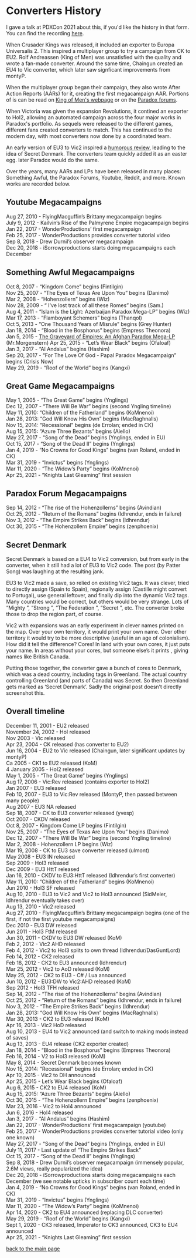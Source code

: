 # Converters History

I gave a talk at PDXCon 2021 about this, if you'd like the history in that form. You can find the recording [here](https://www.twitch.tv/videos/1032428222?filter=highlights&sort=time).

When Crusader Kings was released, it included an exporter to Europa Universalis 2. This inspired a multiplayer group to try a campaign from CK to EU2. Rolf Andreassen (King of Men) was unsatisfied with the quality and wrote a fan-made converter. Around the same time, Chaingun created an EU4 to Vic converter, which later saw signficant improvements from montyP.

When the multiplayer group began their campaign, they also wrote After Action Reports (AARs) for it, creating the first megacampaign AAR. Portions of is can be read on [King of Men's webpage](https://sites.google.com/site/komskustomkonverters/aars) or on the [Paradox forums](https://forum.paradoxplaza.com/forum/threads/the-great-game-mp-aar.197420/).

When Victoria was given the expansion Revolutions, it contined an exporter to HoI2, allowing an automated campaign across the four major works in Paradox's portfolio. As sequels were released to the different games, different fans created converters to match. This has continued to the modern day, with most converters now done by a coordinated team.

An early version of EU3 to Vic2 inspired a [humorous review](https://lparchive.org/Victoria-II-Heart-of-Darkness/Update%2019/), leading to the idea of Secret Denmark. The converters team quickly added it as an easter egg. later Paradox would do the same.

Over the years, many AARs and LPs have been released in many places: Something Awful, the Paradox Forums, Youtube, Reddit, and more. Known works are recorded below.

## Youtube Megacampaigns
Aug 27, 2010 - FlyingMacguffin’s Brittany megacampaign begins  
July 9, 2012 - Kailvin’s Rise of the Palmyrene Empire megacampaign begins  
Jan 22, 2017 - WonderProductions’ first megacampaign  
Feb 25, 2017 - WonderProductions provides converter tutorial video  
Sep  8, 2018 - Drew Durnil’s observer megacampaign  
Dec 20, 2018 - iSorrowproductions starts doing megacampaigns each December  

## Something Awful Megacampaigns
Oct  8, 2007 - “Kingdom Come” begins (Fintilgin)  
Nov 25, 2007 - “The Eyes of Texas Are Upon You” begins (Danimo)  
Mar  2, 2008 - “Hohenzollern” begins (Wiz)  
Nov 28, 2009 - “ I've lost track of all these Romes” begins (Sam.)  
Aug  4, 2011 - “Islam is the Light: Azerbaijan Paradox Mega-LP” begins (Wiz)  
Mar 17, 2013 - “Flamboyant Schemers” begins (Thanqol)  
Oct  5, 2013 - “One Thousand Years of Misrule” begins (Grey Hunter)  
Jan 18, 2014 - “Blood in the Bosphorus” begins (Empress Theonora)  
Jan  5, 2015 - [The Graveyard of Empires: An Afghan Paradox Mega-LP](https://forums.somethingawful.com/showthread.php?threadid=3692688) (Mr.Morgenstern)
Apr 25, 2015 - “Let’s Wear Black” begins (Ofaloaf)  
Jan  3, 2017 -  “Al Andalus” begins (Hashim)  
Sep 20, 2017 - “For The Love Of God - Papal Paradox Megacampaign” begins (Crisis Now)  
May 29, 2019 - “Roof of the World” begins (Kangxi)  


## Great Game Megacampaigns
May  1, 2005 - “The Great Game” begins (Ynglings)  
Dec 12, 2007 - “There Will Be War” begins (second Yngling timeline)  
May 11, 2010: “Children of the Fatherland” begins (KoMnenoi)  
Jan 28, 2013: “God Will Know His Own” begins (MacRaghnalls)  
Nov 15, 2014: “Recessional” begins (de Errolan; ended in CK)  
Aug 15, 2015: “Azure Three Bezants” begins (Aiello)  
May 27, 2017 - “Song of the Dead” begins (Ynglings, ended in EU)  
Oct 15, 2017 - “Song of the Dead II” begins (Ynglings)  
Jan  4, 2019 - “No Crowns for Good Kings” begins (van Roland, ended in CK)  
Mar 31, 2019 - “Invictus” begins (Ynglings)  
Mar 11, 2020 - “The Widow’s Party” begins (KoMnenoi)  
Apr 25, 2021 - “Knights Last Gleaming” first session  


## Paradox Forum Megacampaigns
Sep 14, 2012 - “The rise of the Hohenzollerns” begins (Avindian)  
Oct 25, 2012 - “Return of the Romans” begins (Idhrendur, ends in failure)  
Nov  3, 2012 - “The Empire Strikes Back” begins (Idhrendur)  
Oct 30, 2015 - “The Hohenzollern Empire” begins (zenphoenix)  

## Secret Denmark
Secret Denmark is based on a EU4 to Vic2 conversion, but from early in the converter, when it still had a lot of EU3 to Vic2 code. The post (by Patter Song) was laughing at the resulting jank.

EU3 to Vic2 made a save, so relied on existing Vic2 tags. It was clever, tried to directly assign (Spain to Spain), regionally assign (Castille might convert to Portugal), use general leftover, and finally dip into the dynamic Vic2 tags. Many countries would be correct, but others would be very strange. Lots of “Mighty <region>”, “Strong <region>”, “The Federation <of region>”, “Secret <region>”, etc. The converter broke those to drop the region part, of course.

Vic2 with expansions was an early experiment in clever names printed on the map. Over your own territory, it would print your own name. Over other territory it would try to be more descriptive (useful in an age of colonialism). How did it tell the difference? Cores! In land with your own cores, it just puts your name. In areas without your cores, but someone else’s it prints <Your adjective> <other county name>, giving names like British Canada.

Putting those together, the converter gave a bunch of cores to Denmark, which was a dead country, including tags in Greenland. The actual country controlling Greenland (and parts of Canada) was Secret. So then Greenland gets marked as ‘Secret Denmark’. Sadly the original post doesn’t directly screenshot this.

## Overall timeline

December 11, 2001 - EU2 released  
November 24, 2002 - HoI released  
Nov 2003 - Vic released  
Apr 23, 2004 - CK released (has converter to EU2)  
Jun 16, 2004 - EU2 to Vic released (Chaingun, later significant updates by montyP)  
Ca 2005 - CK1 to EU2 released (KoM)  
4 January 2005 - HoI2 released  
May 1, 2005 - “The Great Game” begins (Ynglings)  
Aug 17, 2006 - Vic:Rev released (contains exporter to HoI2)  
Jan 2007 - EU3 released  
Feb 10, 2007 - EU3 to Vic:Rev released (MontyP, then passed between many people)  
Aug 2007 - EU3 NA released  
Sep 18, 2007 - CK to EU3 converter released (yvesp)  
Oct 2007 - CKDV released  
Oct 8, 2007 - Kingdom Come LP begins (Fintilgin)  
Nov 25, 2007 - “The Eyes of Texas Are Upon You” begins (Danimo)  
Dec 12, 2007 - “There Will Be War” begins (second Yngling timeline)  
Mar 2, 2008 - Hohenzollern LP begins (Wiz)  
Mar 19, 2008 - CK to EU3 save converter released (ulmont)  
May 2008 - EU3 IN released  
Sep 2009 - HoI3 released  
Dec 2009 - EU3 HttT released  
Jan 16, 2010 - CKDV to EU3:HttT released (Idhrendur’s first converter)  
May 11, 2010: “Children of the Fatherland” begins (KoMnenoi)  
Jun 2010 - HoI3 SF released  
Aug 10, 2010 - EU3 to Vic2 and Vic2 to HoI3 announced (SidMeier, Idhrendur eventually takes over)  
Aug 13, 2010 - Vic2 released  
Aug 27, 2010 - FlyingMacguffin’s Brittany megacampaign begins (one of the first, if not the first youtube megacampaigns)  
Dec 2010 - EU3 DW released  
Jun 2011 - HoI3 FtM released  
Jun 30, 2011 - CKDV to EU3:DW released (KoM)  
Feb 2, 2012 - Vic2 AHD released  
Feb 4, 2012 - Vic2 to HoI3 splits to own thread (Idhrendur/DasGuntLord)  
Feb 14, 2012 - CK2 released  
Feb 18, 2012 - CK2 to EU3 announced (Idhrendur)  
Mar 25, 2012 - Vic2 to AoD released (KoM)  
May 25, 2012 - CK2 to EU3 - C# / Lua announced  
Jun 10, 2012 - EU3:DW to Vic2:AHD released (KoM)  
Sep 2012 - HoI3 TFH released  
Sep 14, 2012 - “The rise of the Hohenzollerns” begins (Avindian)  
Oct 25, 2012 - “Return of the Romans” begins (Idhrendur, ends in failure)  
Nov 3, 2012 - “The Empire Strikes Back” begins (Idhrendur)  
Jan 28, 2013: “God Will Know His Own” begins (MacRaghnalls)  
Mar 30, 2013 - CK2 to EU3 released (KoM)  
Apr 16, 2013 - Vic2 HoD released  
Aug 10, 2013 - EU4 to Vic2 announced (and switch to making mods instead of saves)  
Aug 13, 2013 - EU4 release (CK2 exporter created)  
Jan 18, 2014 - “Blood in the Bosphorus” begins (Empress Theonora)  
Feb 16, 2014 - V2 to HoI3 released (KoM)  
May 8, 2014 - Secret Denmark becomes known  
Nov 15, 2014: “Recessional” begins (de Errolan; ended in CK)  
Apr 10, 2015 - Vic2 to DH announced  
Apr 25, 2015 - Let’s Wear Black begins (Ofaloaf)  
Aug 6, 2015 - CK2 to EU4 released (KoM)  
Aug 15, 2015: “Azure Three Bezants” begins (Aiello)  
Oct 30, 2015 - “The Hohenzollern Empire” begins (zenphoenix)  
Mar 23, 2016 - Vic2 to HoI4 announced  
Jun 6, 2016 - HoI4 released  
Jan 3, 2017 -  “Al Andalus” begins (Hashim)  
Jan 22, 2017 - WonderProductions’ first megacampaign (youtube)  
Feb 25, 2017 - WonderProductions provides converter tutorial video (only one known)  
May 27, 2017 - “Song of the Dead” begins (Ynglings, ended in EU)  
July 11, 2017 - Last update of “The Empire Strikes Back”  
Oct 15, 2017 - “Song of the Dead II” begins (Ynglings)  
Sep 8, 2018 - Drew Durnil’s observer megacampaign (immensely popular, 2.6M views, really popularized the idea)  
Dec 20, 2018 - iSorrowproductions starts doing megacampaigns each December (we see notable upticks in subscriber count each time)  
Jan 4, 2019 - “No Crowns for Good Kings” begins (van Roland, ended in CK)  
Mar 31, 2019 - “Invictus” begins (Ynglings)  
Mar 11, 2020 - “The Widow’s Party” begins (KoMnenoi)  
Apr 14, 2020 - CK2 to EU4 announced (replacing DLC converter)  
May 29, 2019 - “Roof of the World” begins (Kangxi)  
Sept 1, 2020 - CK3 released, Imperator to CK3 announced, CK3 to EU4 announced  
Apr 25, 2021 - “Knights Last Gleaming” first session  

[back to the main page](index.md)